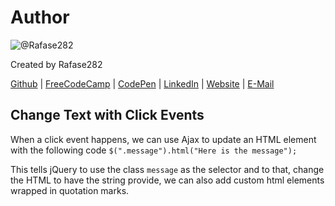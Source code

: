 # Author
![@Rafase282](https://avatars0.githubusercontent.com/Rafase282?&s=128)

Created by Rafase282

[Github](https://github.com/Rafase282) | [FreeCodeCamp](http://www.freecodecamp.com/rafase282) | [CodePen](http://codepen.io/Rafase282/) | [LinkedIn](https://www.linkedin.com/in/rafase282) | [Website](https://rafase282.github.io/) | [E-Mail](mailto:rafase282@gmail.com)

## Change Text with Click Events
When a click event happens, we can use Ajax to update an HTML element with the following code `$(".message").html("Here is the message");`

This tells jQuery to use the class `message` as the selector and to that, change the HTML to have the string provide, we can also add custom html elements wrapped in quotation marks.
